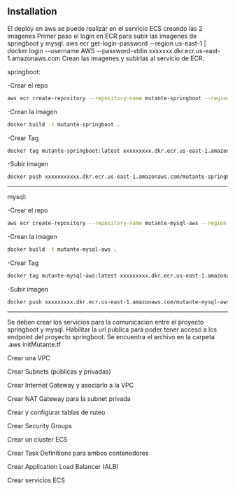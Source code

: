 
## Installation

El deploy en aws se puede realizar en el servicio ECS creando las 2 imagenes
Primer paso el login en ECR para subir las imagenes de springboot y mysql.
aws ecr get-login-password --region us-east-1 | docker login --username AWS --password-stdin xxxxxxx.dkr.ecr.us-east-1.amazonaws.com
Crean las imagenes y subirlas al servicio de ECR.

springboot: 


-Crear el repo 
```bash
aws ecr create-repository --repository-name mutante-springboot --region us-east-1
```


-Crean la imagen 
```bash
docker build -t mutante-springboot .
```
-Crear Tag 

```bash
docker tag mutante-springboot:latest xxxxxxxxx.dkr.ecr.us-east-1.amazonaws.com/mutante-springboot:latest
```

-Subir imagen 
```bash
docker push xxxxxxxxxxx.dkr.ecr.us-east-1.amazonaws.com/mutante-springboot:latest
```
-------------------------------------------------------
mysql: 

-Crear el repo 
```bash
aws ecr create-repository --repository-name mutante-mysql-aws --region us-east-1
```

-Crean la imagen 
```bash
docker build -t mutante-mysql-aws .
```

-Crear Tag 
```bash
docker tag mutante-mysql-aws:latest xxxxxxxxx.dkr.ecr.us-east-1.amazonaws.com/mutante-mysql-aws:latest
```

-Subir imagen 
```bash
docker push xxxxxxxxx.dkr.ecr.us-east-1.amazonaws.com/mutante-mysql-aws:latest
```

-------------------------------------------------------
Se deben crear los servicios para la comunicacion entre el proyecto springboot y mysql. Habilitar la url publica para poder tener acceso a los endpoint del proyecto springboot. Se encuentra el archivo en la carpeta .aws initMutante.tf

Crear una VPC 


Crear Subnets (públicas y privadas) 


Crear Internet Gateway y asociarlo a la VPC 


Crear NAT Gateway para la subnet privada 


Crear y configurar tablas de ruteo 


Crear Security Groups 


Crear un cluster ECS 


Crear Task Definitions para ambos contenedores 


Crear Application Load Balancer (ALB) 


Crear servicios ECS
